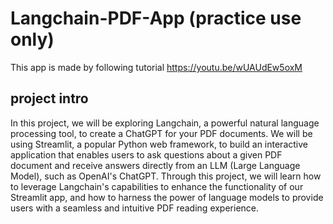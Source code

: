 # Langchain-PDF-App (practice use only)
This app is made by following tutorial https://youtu.be/wUAUdEw5oxM

## project intro
In this project, we will be exploring Langchain, a powerful natural language processing tool, to create a ChatGPT for your PDF documents. We will be using Streamlit, a popular Python web framework, to build an interactive application that enables users to ask questions about a given PDF document and receive answers directly from an LLM (Large Language Model), such as OpenAI's ChatGPT. Through this project, we will learn how to leverage Langchain's capabilities to enhance the functionality of our Streamlit app, and how to harness the power of language models to provide users with a seamless and intuitive PDF reading experience.

